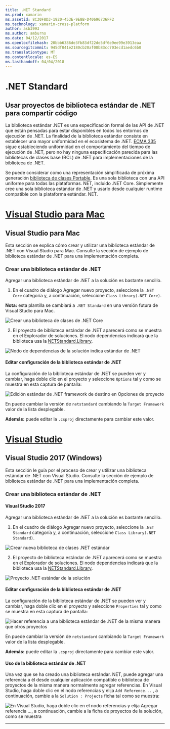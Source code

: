 ```yaml
---
title: .NET Standard
ms.prod: xamarin
ms.assetid: 8C30F8D3-1920-453E-9E8B-D40696736FF2
ms.technology: xamarin-cross-platform
author: asb3993
ms.author: amburns
ms.date: 04/12/2017
ms.openlocfilehash: 20bbb6386de3fb83df22de5df6e9ee99e3913eaa
ms.sourcegitcommit: 945df041e2180cb20af08b83cc703ecd1aedc6b0
ms.translationtype: MT
ms.contentlocale: es-ES
ms.lasthandoff: 04/04/2018
---
```

# <a name="net-standard"></a>.NET Standard

## <a name="using-net-standard-library-projects-to-share-code"></a>Usar proyectos de biblioteca estándar de .NET para compartir código

La biblioteca estándar .NET es una especificación formal de las API de .NET que están pensadas para estar disponibles en todos los entornos de ejecución de .NET. La finalidad de la biblioteca estándar consiste en establecer una mayor uniformidad en el ecosistema de .NET.
[ECMA 335](https://github.com/dotnet/coreclr/blob/master/Documentation/project-docs/dotnet-standards.md) sigue estableciendo uniformidad en el comportamiento del tiempo de ejecución de .NET, pero no hay ninguna especificación parecida para las bibliotecas de clases base (BCL) de .NET para implementaciones de la biblioteca de .NET.

Se puede considerar como una representación simplificada de próxima generación [biblioteca de clases Portable](https://msdn.microsoft.com/library/gg597391.aspx).
Es una sola biblioteca con una API uniforme para todas las plataformas. NET, incluido .NET Core. Simplemente cree una sola biblioteca estándar de .NET y usarlo desde cualquier runtime compatible con la plataforma estándar. NET.

# <a name="visual-studio-for-mactabvsmac"></a>[Visual Studio para Mac](#tab/vsmac)

## <a name="visual-studio-for-mac"></a>Visual Studio para Mac

Esta sección se explica cómo crear y utilizar una biblioteca estándar de .NET con Visual Studio para Mac. Consulte la sección de ejemplo de biblioteca estándar de .NET para una implementación completa.

### <a name="creating-a-net-standard-library"></a>Crear una biblioteca estándar de .NET

Agregar una biblioteca estándar de .NET a la solución es bastante sencillo.

1. En el cuadro de diálogo Agregar nuevo proyecto, seleccione la `.NET Core` categoría y, a continuación, seleccione `Class Library(.NET Core)`.

  **Nota:** esta plantilla se cambiará a `.NET Standard` en una versión futura de Visual Studio para Mac.

  ![Crear una biblioteca de clases de .NET Core](net-standard-images/vsm01.png)

2. El proyecto de biblioteca estándar de .NET aparecerá como se muestra en el Explorador de soluciones. El nodo dependencias indicará que la biblioteca usa la [NETStandard.Library](https://www.nuget.org/packages/NETStandard.Library/).

  ![Nodo de dependencias de la solución indica estándar de .NET](net-standard-images/vsm02.png)

#### <a name="editing-net-standard-library-settings"></a>Editar configuración de la biblioteca estándar de .NET

La configuración de la biblioteca estándar de .NET se pueden ver y cambiar, haga doble clic en el proyecto y seleccione `Options` tal y como se muestra en esta captura de pantalla:

![Edición estándar de .NET framework de destino en Opciones de proyecto](net-standard-images/vsm03.png)

En puede cambiar la versión de `netstandard` cambiando la `Target Framework` valor de la lista desplegable.

**Además:** puede editar la `.csproj` directamente para cambiar este valor.

# <a name="visual-studiotabvswin"></a>[Visual Studio](#tab/vswin)

## <a name="visual-studio-2017-windows"></a>Visual Studio 2017 (Windows)

Esta sección le guía por el proceso de crear y utilizar una biblioteca estándar de .NET con Visual Studio. Consulte la sección de ejemplo de biblioteca estándar de .NET para una implementación completa.

### <a name="creating-a-net-standard-library"></a>Crear una biblioteca estándar de .NET

#### <a name="visual-studio-2017"></a>Visual Studio 2017

Agregar una biblioteca estándar de .NET a la solución es bastante sencillo.

1. En el cuadro de diálogo Agregar nuevo proyecto, seleccione la `.NET Standard` categoría y, a continuación, seleccione `Class Library(.NET Standard)`.

  ![](net-standard-images/vs01.png "Crear nueva biblioteca de clases .NET estándar")

2. El proyecto de biblioteca estándar de .NET aparecerá como se muestra en el Explorador de soluciones. El nodo dependencias indicará que la biblioteca usa la [NETStandard.Library](https://www.nuget.org/packages/NETStandard.Library/).

  ![](net-standard-images/vs02.png "Proyecto .NET estándar de la solución")

#### <a name="editing-net-standard-library-settings"></a>Editar configuración de la biblioteca estándar de .NET

La configuración de la biblioteca estándar de .NET se pueden ver y cambiar, haga doble clic en el proyecto y seleccione `Properties` tal y como se muestra en esta captura de pantalla:

![](net-standard-images/vs03.png "Hacer referencia a una biblioteca estándar de .NET de la misma manera que otros proyectos")

En puede cambiar la versión de `netstandard` cambiando la `Target Framework` valor de la lista desplegable.

**Además:** puede editar la `.csproj` directamente para cambiar este valor.

#### <a name="using-net-standard-library"></a>Uso de la biblioteca estándar de .NET

Una vez que se ha creado una biblioteca estándar. NET, puede agregar una referencia a él desde cualquier aplicación compatible o biblioteca de proyectos de la misma manera normalmente agregar referencias. En Visual Studio, haga doble clic en el nodo referencias y elija `Add Reference...` , a continuación, cambie a la `Solution : Projects` ficha tal como se muestra:

![](net-standard-images/vs04.png "En Visual Studio, haga doble clic en el nodo referencias y elija Agregar referencia …, a continuación, cambie a la ficha de proyectos de la solución, como se muestra")

-----

